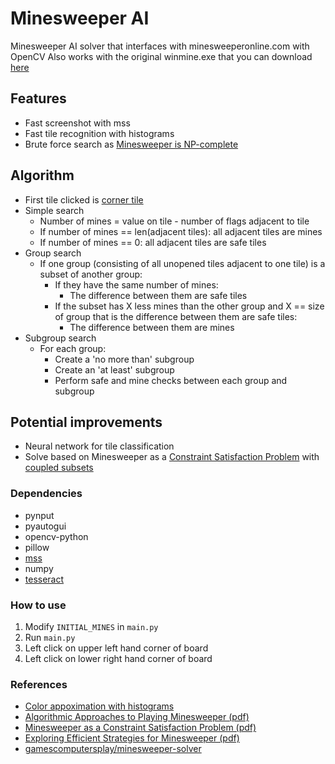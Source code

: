 # Minesweeper AI
Minesweeper AI solver that interfaces with minesweeperonline.com with OpenCV
Also works with the original winmine.exe that you can download [here](https://archive.org/download/BestOfWindowsEntertainmentPack64Bit)


## Features
 - Fast screenshot with mss
 - Fast tile recognition with histograms
 - Brute force search as [Minesweeper is NP-complete](https://web.archive.org/web/20121018141147/http://www.claymath.org/Popular_Lectures/Minesweeper/)


## Algorithm
 - First tile clicked is [corner tile](https://minesweepergame.com/math/exploring-efficient-strategies-for-minesweeper-2017.pdf)
 - Simple search 
    - Number of mines = value on tile - number of flags adjacent to tile
    - If number of mines == len(adjacent tiles): all adjacent tiles are mines
    - If number of mines == 0: all adjacent tiles are safe tiles
 - Group search
    - If one group (consisting of all unopened tiles adjacent to one tile) is a subset of another group:
        - If they have the same number of mines:
            - The difference between them are safe tiles
        - If the subset has X less mines than the other group and X == size of group that is the difference between them are safe tiles:
            - The difference between them are mines
 - Subgroup search
    - For each group:
        - Create a 'no more than' subgroup
        - Create an 'at least' subgroup
        - Perform safe and mine checks between each group and subgroup

## Potential improvements
 - Neural network for tile classification
 - Solve based on Minesweeper as a [Constraint Satisfaction Problem](https://en.wikipedia.org/wiki/Constraint_satisfaction_problem) with [coupled subsets](http://www.cs.toronto.edu/~cvs/minesweeper/minesweeper.pdf)

 ### Dependencies
 - pynput
 - pyautogui
 - opencv-python
 - pillow
 - [mss](https://pypi.org/project/mss/1.0.2/)
 - numpy
 - [tesseract](https://github.com/UB-Mannheim/tesseract/wiki)

### How to use
1. Modify `INITIAL_MINES` in `main.py`
1. Run `main.py`
2. Left click on upper left hand corner of board
3. Left click on lower right hand corner of board

 ### References
 - [Color appoximation with histograms](https://developershell.net/solving-minesweeper-part-9-color-separation/)
 - [Algorithmic Approaches to Playing Minesweeper (pdf)](https://dash.harvard.edu/bitstream/handle/1/14398552/BECERRA-SENIORTHESIS-2015.pdf)
 - [Minesweeper as a Constraint Satisfaction Problem (pdf)](http://www.cs.toronto.edu/~cvs/minesweeper/minesweeper.pdf)
 - [Exploring Efficient Strategies for Minesweeper (pdf)](https://minesweepergame.com/math/exploring-efficient-strategies-for-minesweeper-2017.pdf)
 - [gamescomputersplay/minesweeper-solver](https://github.com/gamescomputersplay/minesweeper-solver)

 